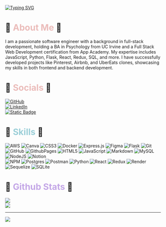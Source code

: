 [![Typing SVG](https://readme-typing-svg.demolab.com?font=Fira+Code&size=32&pause=1000&color=EBBCBA&vCenter=true&random=false&width=470&lines=Hi!+Im+Veronica;Welcome+to+my+profile!+%E2%98%BA%EF%B8%8F)](https://git.io/typing-svg)

# 🫧 <span style="color:#ebbcba">About Me</span> 🫧
<p>I am a passionate software engineer with a background in full-stack development, holding a BA in Psychology from UC Irvine and a Full Stack Web Development certification from App Academy. My expertise includes JavaScript, Python, Flask, React, Redux, SQL, and more. I have successfully developed projects like Pinterest, Airbnb, and UberEats clones, showcasing my skills in both frontend and backend development.</p>



# 🫧 <span style="color:#ebbcba">Socials</span> 🫧

[![GitHub](https://img.shields.io/badge/Github-%23121011.svg?style=flat&logo=github&logoColor=white&labelColor=%23ebbcba&color=%23ebbcba)](https://github.com/verofl)
</br>
[![LinkedIn](https://img.shields.io/badge/LinkedIn-%230077B5.svg?logo=linkedin&logoColor=white&labelColor=%239ccfd8&color=%239ccfd8)](https://linkedin.com/in/veronica-flatto)
</br>
[![Static Badge](https://img.shields.io/badge/-Portfolio%26logoColor%3Dwhite?style=flat&logo=github&logoColor=white&label=Portfolio&labelColor=%23c4a7e7&color=%23c4a7e7)](https://verofl.github.io/)

# 🫧 <span style="color:#9ccfd8">Skills</span> 🫧

![AWS](https://img.shields.io/badge/AWS-%23FF9900.svg?style=flat&logo=amazon-aws&logoColor=white&labelColor=%23ebbcba&color=%23ebbcba)
![Canva](https://img.shields.io/badge/Canva-%2300C4CC.svg?style=flat&logo=Canva&logoColor=white&labelColor=%23ebbcba&color=%23ebbcba)
![CSS3](https://img.shields.io/badge/Css3-%231572B6.svg?style=flat&logo=css3&logoColor=white&labelColor=%23ebbcba&color=%23ebbcba)
![Docker](https://img.shields.io/badge/Docker-%230db7ed.svg?style=flat&logo=docker&logoColor=white&labelColor=%23ebbcba&color=%23ebbcba)
![Express.js](https://img.shields.io/badge/Express.js-%23404d59.svg?style=flat&logo=express&logoColor=white&labelColor=%23ebbcba&color=%23ebbcba)
![Figma](https://img.shields.io/badge/Figma-%23F24E1E.svg?style=flat&logo=figma&logoColor=white&labelColor=%23ebbcba&color=%23ebbcba)
![Flask](https://img.shields.io/badge/Flask-%23000.svg?style=flat&logo=flask&logoColor=white&labelColor=%23ebbcba&color=%23ebbcba)
![Git](https://img.shields.io/badge/Git-%23F05033.svg?style=flat&logo=git&logoColor=white&labelColor=%23ebbcba&color=%23ebbcba)
</br>
![GitHub](https://img.shields.io/badge/Github-%23121011.svg?style=flat&logo=github&logoColor=white&labelColor=%239ccfd8&color=%239ccfd8)
![GithubPages](https://img.shields.io/badge/Github%20pages-121013?style=flat&logo=github&logoColor=white&labelColor=%239ccfd8&color=%239ccfd8)
![HTML5](https://img.shields.io/badge/Html5-%23E34F26.svg?style=flat&logo=html5&logoColor=white&labelColor=%239ccfd8&color=%239ccfd8)
![JavaScript](https://img.shields.io/badge/Javascript-%23323330.svg?style=flat&logo=javascript&logoColor=white&labelColor=%239ccfd8&color=%239ccfd8)
![Markdown](https://img.shields.io/badge/Markdown-%23000000.svg?style=flat&logo=markdown&logoColor=white&labelColor=%239ccfd8&color=%239ccfd8)
![MySQL](https://img.shields.io/badge/Mysql-4479A1.svg?style=flat&logo=mysql&logoColor=white&labelColor=%239ccfd8&color=%239ccfd8)
![NodeJS](https://img.shields.io/badge/Node.js-6DA55F?style=flat&logo=node.js&logoColor=white&labelColor=%239ccfd8&color=%239ccfd8)
![Notion](https://img.shields.io/badge/Notion-%23000000.svg?style=flat&logo=notion&logoColor=white&labelColor=%239ccfd8&color=%239ccfd8)
</br>
![NPM](https://img.shields.io/badge/NPM-%23CB3837.svg?style=flat&logo=npm&logoColor=white&labelColor=%23c4a7e7&color=%23c4a7e7)
![Postgres](https://img.shields.io/badge/Postgres-%23316192.svg?style=flat&logo=postgresql&logoColor=white&labelColor=%23c4a7e7&color=%23c4a7e7)
![Postman](https://img.shields.io/badge/Postman-FF6C37?style=flat&logo=postman&logoColor=white&labelColor=%23c4a7e7&color=%23c4a7e7)
![Python](https://img.shields.io/badge/Python-%23323330.svg?style=flat&logo=python&logoColor=white&labelColor=%23c4a7e7&color=%23c4a7e7)
![React](https://img.shields.io/badge/React-%2320232a.svg?style=flat&logo=react&logoColor=white&labelColor=%23c4a7e7&color=%23c4a7e7)
![Redux](https://img.shields.io/badge/Redux-%23593d88.svg?style=flat&logo=redux&logoColor=white&labelColor=%23c4a7e7&color=%23c4a7e7)
![Render](https://img.shields.io/badge/Render-%46E3B7.svg?style=flat&logo=render&logoColor=white&labelColor=%23c4a7e7&color=%23c4a7e7)
![Sequelize](https://img.shields.io/badge/Sequelize-52B0E7?style=flat&logo=Sequelize&logoColor=white&labelColor=%23c4a7e7&color=%23c4a7e7)
![SQLite](https://img.shields.io/badge/Sqlite-%2307405e.svg?style=flat&logo=sqlite&logoColor=white&labelColor=%23c4a7e7&color=%23c4a7e7)

# 🫧 <span style="color:#c4a7e7">Github Stats</span> 🫧
<!--![](https://github-readme-stats.vercel.app/api/top-langs/? username=verofl&theme=rose_pine&hide_border=false&include_all_commits=true&count_private=true&layout=compact) <br/> -->
![](https://github-readme-stats.vercel.app/api?username=verofl&theme=rose_pine&hide_border=false&include_all_commits=true&count_private=true)<br/>
![](https://github-readme-streak-stats.herokuapp.com/?user=verofl&theme=rose_pine&hide_border=false)<br/>

<!-- ### 🔝 Top Contributed Repo
![](https://github-contributor-stats.vercel.app/api?username=verofl&limit=5&theme=rose_pine&combine_all_yearly_contributions=true) -->

---
[![](https://visitcount.itsvg.in/api?id=verofl&icon=5&color=0)](https://visitcount.itsvg.in)






<!-- ![Header](github-header-image3.png) 
## 🌐 Socials:
[![LinkedIn](https://img.shields.io/badge/LinkedIn-%230077B5.svg?logo=linkedin&logoColor=white)](https://linkedin.com/in/veronica-flatto) 

# 💻 Tech Stack:
![JavaScript](https://img.shields.io/badge/javascript-%23323330.svg?style=for-the-badge&logo=javascript&logoColor=%23F7DF1E) ![NodeJS](https://img.shields.io/badge/node.js-6DA55F?style=for-the-badge&logo=node.js&logoColor=white) ![GIT](https://img.shields.io/badge/Git-fc6d26?style=for-the-badge&logo=git&logoColor=white) ![HTML5](https://img.shields.io/badge/html5-%23E34F26.svg?style=for-the-badge&logo=html5&logoColor=white) ![CSS3](https://img.shields.io/badge/css3-%231572B6.svg?style=for-the-badge&logo=css3&logoColor=white) ![Netlify](https://img.shields.io/badge/netlify-%23000000.svg?style=for-the-badge&logo=netlify&logoColor=#00C7B7) ![Heroku](https://img.shields.io/badge/heroku-%23430098.svg?style=for-the-badge&logo=heroku&logoColor=white) ![WordPress](https://img.shields.io/badge/WordPress-%23117AC9.svg?style=for-the-badge&logo=WordPress&logoColor=white)  ![Express.js](https://img.shields.io/badge/express.js-%23404d59.svg?style=for-the-badge&logo=express&logoColor=%2361DAFB) ![React](https://img.shields.io/badge/react-%2320232a.svg?style=for-the-badge&logo=react&logoColor=%2361DAFB) ![Redux](https://img.shields.io/badge/redux-%23593d88.svg?style=for-the-badge&logo=redux&logoColor=white) ![Python](https://img.shields.io/badge/python-3670A0?style=for-the-badge&logo=python&logoColor=ffdd54) ![Flask](https://img.shields.io/badge/flask-%23000.svg?style=for-the-badge&logo=flask&logoColor=white) ![Docker](https://img.shields.io/badge/docker-%230db7ed.svg?style=for-the-badge&logo=docker&logoColor=white) ![Postgres](https://img.shields.io/badge/postgres-%23316192.svg?style=for-the-badge&logo=postgresql&logoColor=white) ![Render](https://img.shields.io/badge/Render-%46E3B7.svg?style=for-the-badge&logo=render&logoColor=white) -->
<!--# 📊 GitHub Stats:
<!--![](https://github-readme-stats.vercel.app/api?username=verofl&theme=dracula&hide_border=false&include_all_commits=false&count_private=false)<br/> -->
<!-- ![](https://github-readme-streak-stats.herokuapp.com/?user=verofl&theme=dracula&hide_border=false)<br/> -->
<!--![](https://github-readme-stats.vercel.app/api/top-langs/?username=verofl&theme=dracula&hide_border=false&include_all_commits=false&count_private=false&layout=compact) -->





<!-- ## 🏆 GitHub Trophies
![](https://github-profile-trophy.vercel.app/?username=verofl&theme=dracula&no-frame=false&no-bg=false&margin-w=4) -->

<!-- ### ✍️ Random Dev Quote
![](https://quotes-github-readme.vercel.app/api?type=horizontal&theme=radical) -->



<!-- Proudly created with GPRM ( https://gprm.itsvg.in ) -->
